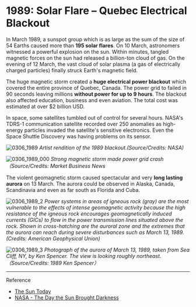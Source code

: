 # 1989: Solar Flare – Quebec Electrical Blackout

In March 1989, a sunspot group which is as large as the sum of the size of 54 Earths caused more than **195 solar flares**. On 10 March, astronomers witnessed a powerful explosion on the sun. Within minutes, tangled magnetic forces on the sun had released a billion-ton cloud of gas. On the evening of 12 March, the vast cloud of solar plasma (a gas of electrically charged particles) finally struck Earth's magnetic field. 

The huge magnetic storm created a **huge electrical power blackout** which covered the entire province of Quebec, Canada.  The power grid to failed in 90 seconds leaving millions **without power for up to 9 hours**.  The blackout also affected education, business and even aviation.  The total cost was estimated at over $2 billion USD. 

In space, some satellites tumbled out of control for several hours. NASA's TDRS-1 communication satellite recorded over 250 anomalies as high-energy particles invaded the satellite's sensitive electronics. Even the Space Shuttle Discovery was having problems on its sensor.

![0306_1989](./static/0306_1989.jpg)
*Artist rendition of the 1989 blackout.(Source/Credits: NASA)*

![0306_1989_000](./static/0306_1989_000.jpg)
*Strong magnetic storm made power grid crash（Source/Credits: Market Business News*

The violent geomagnetic storm caused spectacular and very **long lasting aurora** on 13 March.  The aurora could be observed in Alaska, Canada, Scandinavia and even as far south as Florida and Cuba. 

![0306_1989_2](./static/0306_1989_2.jpg)
*Power systems in areas of igneous rock (gray) are the most vulnerable to the effects of intense geomagnetic activity because the high resistance of the igneous rock encourages geomagnetically induced currents (GICs) to flow in the power transmission lines situated above the rock. Shown in cross-hatching are the auroral zone and the extremes that the aurora can reach during severe disturbances such as March 13, 1989. (Credits: American Geophysical Union)*

![0306_1989_3](./static/0306_1989_3.png)
*Photograph of the aurora of March 13, 1989, taken from Sea Cliff, NY, by Ken Spencer. The view is looking roughly northeast.（Source/Credits: 1989 Ken Spencer）*

---

Reference

- [The Sun Today](http://www.thesuntoday.org/space-weather/impacts/)
- [NASA - The Day the Sun Brought Darkness](https://www.nasa.gov/topics/earth/features/sun_darkness.html)
